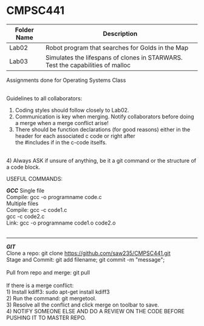 # CMPSC441<br />

|Folder Name| Description 
|-----------| -----------
|Lab02| Robot program that searches for Golds in the Map
|Lab03| Simulates the lifespans of clones in STARWARS. Test the capabilities of malloc

Assignments done for Operating Systems Class
<br />
<br />

Guidelines to all collaborators:<br />
1) Coding styles should follow closely to Lab02.<br />
2) Communication is key when merging. Notify collaborators before doing a merge when a merge conflict arise!<br />
3) There should be function declarations (for good reasons) either in the header for each associated c code or right after<br />       the #includes if in the c-code itselfs. <br />
<br />
4) Always ASK if unsure of anything, be it a git command or the structure of a code block. <br />


USEFUL COMMANDS:

*****GCC*****
Single file<br />
Compile: gcc -o programname code.c
<br />
Multiple files<br />
Compile: gcc -c code1.c<br />
         gcc -c code2.c<br />
Link:    gcc -o programname code1.o code2.o<br />
<br />
**************
*****GIT*****
<br />
Clone a repo: git clone https://github.com/saw235/CMPSC441.git<br />
Stage and Commit:  git add filename; git commit -m "message";<br />
<br />
Pull from repo and merge: git pull<br />
<br />
If there is a merge conflict:<br />
    1) Install kdiff3: sudo apt-get install kdiff3<br />
    2) Run the command: git mergetool.<br />
    3) Resolve all the conflict and click merge on toolbar to save.<br />
    4) NOTIFY SOMEONE ELSE AND DO A REVIEW ON THE CODE BEFORE PUSHING IT TO MASTER REPO.
    
